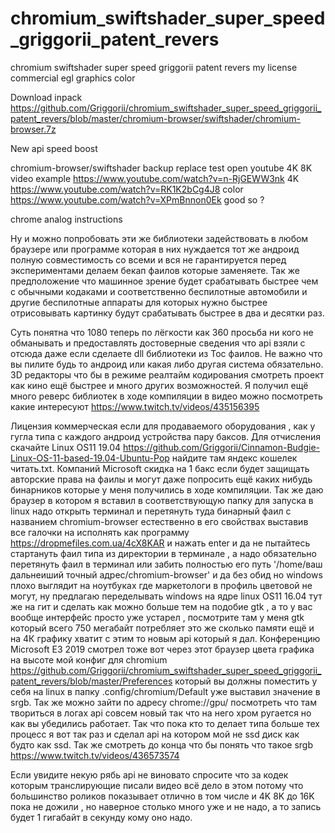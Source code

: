 # chromium_swiftshader_super_speed_griggorii_patent_revers
chromium swiftshader super speed griggorii patent revers my license commercial egl graphics color

Download inpack https://github.com/Griggorii/chromium_swiftshader_super_speed_griggorii_patent_revers/blob/master/chromium-browser/swiftshader/chromium-browser.7z

New api speed boost 

chromium-browser/swiftshader backup replace test open youtube 4K 8K video example https://www.youtube.com/watch?v=n-RjGEWW3nk 4K https://www.youtube.com/watch?v=RK1K2bCg4J8 color https://www.youtube.com/watch?v=XPmBnnon0Ek good so ?

chrome analog instructions

Ну и можно попробовать эти же библиотеки задействовать в любом браузере или программе которая в них нуждается тот же андроид 
полную совместимость со всеми и вся не гарантируется перед экспериментами делаем бекап фаилов которые заменяете. Так же предположение что машинное зрение будет срабатывать быстрее чем с обычными кодаками и соответственно беспилотные автомобили и другие беспилотные аппараты для которых нужно быстрее отрисовывать картинку будут срабатывать быстрее в два и десятки раз.

Суть понятна что 1080 теперь по лёгкости как 360 просьба ни кого не обманывать и предоставлять достоверные сведения что api 
взяли с отсюда даже если сделаете dll библиотеки из Toc фаилов. Не важно что вы пилите будь то андроид или какая либо другая система обязательно. 3D редакторы что бы в режиме реалтайм кодирования смотреть проект как кино ещё быстрее и много других возможностей. Я получил ещё много реверс библиотек в ходе компиляции в видео можно посмотреть какие интересуют https://www.twitch.tv/videos/435156395

Лицензия коммерческая если для продаваемого оборудования , как у гугла типа с каждого андроид устройства пару баксов. Для отчисления скачайте Linux OS11 19.04  https://github.com/Griggorii/Cinnamon-Budgie-Linux-OS-11-based-19.04-Ubuntu-Pop найдите там яндекс кошелек читать.txt. Компаний Microsoft скидка на 1 бакс если будет защищать авторские права на фаилы и могут даже попросить ещё каких нибудь бинарников которые у меня получились в ходе компиляции. Так же даю браузер в котором я вставил в соответствующую папку для запуска в linux надо открыть терминал и перетянуть туда бинарный фаил с названием chromium-browser естественно в его свойствах выставив все галочки на исполнять как программу https://dropmefiles.com.ua/4cX8KAR и нажать enter и да не пытайтесь стартануть фаил типа из директории в терминале , а надо обязательно перетянуть фаил в терминал или забить полностью его путь '/home/ваш дальнеиший точный адрес/chromium-browser' и да без обид но windows плохо выглядит на ноутбуках где маркетологи в профиль цветовой не могут, ну предлагаю переделывать windows на ядре linux OS11 16.04 тут же на гит 
и сделать как можно больше тем на подобие gtk , а то у вас вообще интерфейс просто уже устарел , посмотрите там у меня gtk который всего 750 мегабайт потребляет это же сколько памяти ещё и на 4К графику хватит с этим то новым api который я дал. Конференцию Microsoft E3 2019 смотрел тоже вот через этот браузер цвета графика на высоте мой конфиг для chromium https://github.com/Griggorii/chromium_swiftshader_super_speed_griggorii_patent_revers/blob/master/Preferences который вы должны поместить у себя на linux в папку .config/chromium/Default уже выставил значение в srgb. Так же можно зайти по адресу chrome://gpu/ посмотреть что там твориться в логах api совсем новый так что на него хром ругается но как вы убедились работает.
Так что пока кто то делает типа больше тех процесс я вот так раз и сделал api на котором мой не ssd диск как будто как ssd.
Так же смотреть до конца что бы понять что такое srgb https://www.twitch.tv/videos/436573574

Если увидите некую рябь api не виновато спросите что за кодек которым транслирующие писали видео всё дело в этом потому что большинство роликов показывает отлично в том числе и 4K 8K до 16K пока не дожили , но наверное столько много уже и не надо, а то запись будет 1 гигабайт в секунду кому оно надо.


